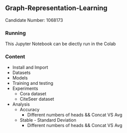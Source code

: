 ## Graph-Representation-Learning
Candidate Number: 1068173

### Running
This Jupyter Notebook can be diectly run in the Colab

### Content
- Install and Import
- Datasets
- Models
- Training and testing
- Experiments
  - Cora dataset
  - CiteSeer dataset
- Analysis
  - Accuracy
    - Different numbers of heads && Concat VS Avg
  - Stable - Standard Deviation
    - Different numbers of heads && Concat VS Avg

